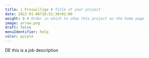 ```yaml
---
title: 1 Freiwillige # Title of your project
date: 2022-01-06T16:51:38+01:00
weight: 0 # Order in which to show this project on the home page
image: arrow.png
draft: false
menuIdentifier: help
color: purple
---
```


DE this is a job description
